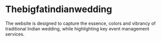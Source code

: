 # Thebigfatindianwedding
The website is designed to capture the essence, colors and vibrancy of traditional Indian wedding, while highlighting key event management services.
